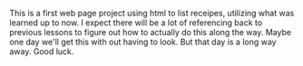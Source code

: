 This is a first web page project using html to list receipes, utilizing what was learned up to now.
I expect there will be a lot of referencing back to previous lessons to figure out how to actually do this along the way. 
Maybe one day we'll get this with out having to look. But that day is a long way away. 
Good luck.  